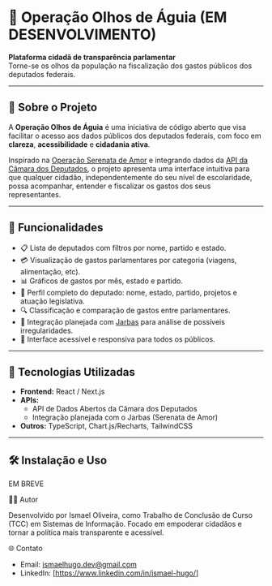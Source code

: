 # 🦅 Operação Olhos de Águia (EM DESENVOLVIMENTO)

**Plataforma cidadã de transparência parlamentar**  
Torne-se os olhos da população na fiscalização dos gastos públicos dos deputados federais.

---

## 📌 Sobre o Projeto

A **Operação Olhos de Águia** é uma iniciativa de código aberto que visa facilitar o acesso aos dados públicos dos deputados federais, com foco em **clareza**, **acessibilidade** e **cidadania ativa**.

Inspirado na [Operação Serenata de Amor](https://serenata.ai/) e integrando dados da [API da Câmara dos Deputados](https://dadosabertos.camara.leg.br/), o projeto apresenta uma interface intuitiva para que qualquer cidadão, independentemente do seu nível de escolaridade, possa acompanhar, entender e fiscalizar os gastos dos seus representantes.

---

## 🚀 Funcionalidades

- 📋 Lista de deputados com filtros por nome, partido e estado.
- 💳 Visualização de gastos parlamentares por categoria (viagens, alimentação, etc).
- 📊 Gráficos de gastos por mês, estado e partido.
- 🧾 Perfil completo do deputado: nome, estado, partido, projetos e atuação legislativa.
- 🔍 Classificação e comparação de gastos entre parlamentares.
- 🧠 Integração planejada com [Jarbas](https://github.com/okfn-brasil/serenata-de-amor) para análise de possíveis irregularidades.
- 📱 Interface acessível e responsiva para todos os públicos.

---

## 🔧 Tecnologias Utilizadas

- **Frontend:** React / Next.js
- **APIs:**  
  - API de Dados Abertos da Câmara dos Deputados  
  - Integração planejada com o Jarbas (Serenata de Amor)
- **Outros:** TypeScript, Chart.js/Recharts, TailwindCSS

---

## 🛠️ Instalação e Uso

EM BREVE

👨‍💻 Autor

Desenvolvido por Ismael Oliveira, como Trabalho de Conclusão de Curso (TCC) em Sistemas de Informação.
Focado em empoderar cidadãos e tornar a política mais transparente e acessível.

🌐 Contato

- Email: ismaelhugo.dev@gmail.com
- LinkedIn: [https://www.linkedin.com/in/ismael-hugo/]
